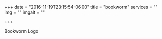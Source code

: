 +++
date = "2016-11-19T23:15:54-06:00"
title = "bookworm"
services = ""
img = ""
imgalt = ""

+++
<div class="portfolio logo" data-cat="logo">
  <div class="portfolio-wrapper">			
    <img src="img/portfolios/logo/4.jpg" alt="" />
    <div class="label">
      <div class="label-text">
        <a class="text-title">Bookworm</a>
        <span class="text-category">Logo</span>
      </div>
      <div class="label-bg"></div>
    </div>
  </div>
</div>

